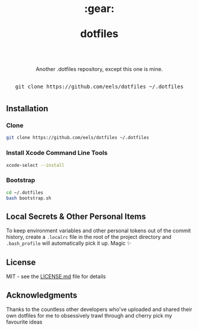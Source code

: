 <div align="center">
	<h1>
		<br />
		<div>:gear:</div>
		<br />
		<div>dotfiles</div>
		<br />
	</h1>
  <br />
	<div>Another .dotfiles repository, except this one is mine.</div>
  <br />
  <pre>git clone https://github.com/eels/dotfiles ~/.dotfiles</pre>
  <h1></h1>
</div>

## Installation

### Clone

```bash
git clone https://github.com/eels/dotfiles ~/.dotfiles
```

### Install Xcode Command Line Tools

```bash
xcode-select --install
```

### Bootstrap

```bash
cd ~/.dotfiles
bash bootstrap.sh
```

## Local Secrets & Other Personal Items

To keep environment variables and other personal tokens out of the commit history, create a `.localrc` file in the root of the project directory and `.bash_profile` will automatically pick it up. Magic :sparkles:

## License

MIT - see the [LICENSE.md](https://github.com/eels/dotfiles/blob/main/LICENSE.md) file for details

## Acknowledgments

Thanks to the countless other developers who've uploaded and shared their own dotfiles for me to obsessively trawl through and cherry pick my favourite ideas
